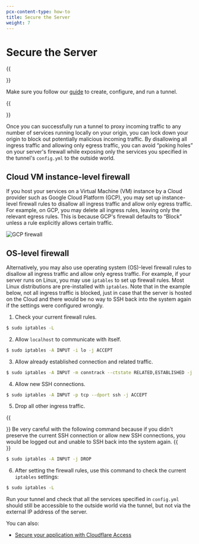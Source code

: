 ```yaml
---
pcx-content-type: how-to
title: Secure the Server
weight: 7
---
```


# Secure the Server

{{<Aside type="note' header='Before you start">}}

Make sure you follow our [guide](/cloudflare-one/connections/connect-apps/install-and-setup/tunnel-guide/) to create, configure, and run a tunnel.

{{</Aside>}}

Once you can successfully run a tunnel to proxy incoming traffic to any number of services running locally on your origin, you can lock down your origin to block out potentially malicious incoming traffic. By disallowing all ingress traffic and allowing only egress traffic, you can avoid “poking holes” on your server's firewall while exposing only the services you specified in the tunnel's `config.yml` to the outside world.

## Cloud VM instance-level firewall

If you host your services on a Virtual Machine (VM) instance by a Cloud provider such as Google Cloud Platform (GCP), you may set up instance-level firewall rules to disallow all ingress traffic and allow only egress traffic. For example, on GCP, you may delete all ingress rules, leaving only the relevant egress rules. This is because GCP's firewall defaults to “Block” unless a rule explicitly allows certain traffic.

![GCP firewall](/cloudflare-one/static/documentation/connections/gcp-firewall.png)

## OS-level firewall

Alternatively, you may also use operating system (OS)-level firewall rules to disallow all ingress traffic and allow only egress traffic. For example, if your server runs on Linux, you may use `iptables` to set up firewall rules. Most Linux distributions are pre-installed with `iptables`. Note that in the example below, not all ingress traffic is blocked, just in case that the server is hosted on the Cloud and there would be no way to SSH back into the system again if the settings were configured wrongly.

1.  Check your current firewall rules.

```sh
$ sudo iptables -L
```

2.  Allow `localhost` to communicate with itself.

```sh
$ sudo iptables -A INPUT -i lo -j ACCEPT
```

3.  Allow already established connection and related traffic.

```sh
$ sudo iptables -A INPUT -m conntrack --ctstate RELATED,ESTABLISHED -j ACCEPT
```

4.  Allow new SSH connections.

```sh
$ sudo iptables -A INPUT -p tcp --dport ssh -j ACCEPT
```

5.  Drop all other ingress traffic.

{{<Aside header="Warning:">}}
Be very careful with the following command because if you didn't preserve the current SSH connection or allow new SSH connections, you would be logged out and unable to SSH back into the system again.
{{</Aside>}}

```sh
$ sudo iptables -A INPUT -j DROP
```

6.  After setting the firewall rules, use this command to check the current `iptables` settings:

```sh
$ sudo iptables -L
```

Run your tunnel and check that all the services specified in `config.yml` should still be accessible to the outside world via the tunnel, but not via the external IP address of the server.

You can also:

*   [Secure your application with Cloudflare Access](/cloudflare-one/applications/configure-apps/self-hosted-apps/)
